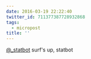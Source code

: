 ```yaml
---
date: 2016-03-19 22:22:40
twitter_id: 711377387728932868
tags:
  - micropost
title: ''
---
```


[@_statbot](https://twitter.com/_statbot) surf's up, statbot
